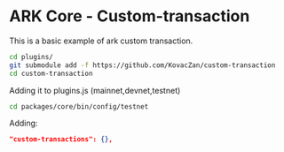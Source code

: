 # ARK Core - Custom-transaction

This is a basic example of ark custom transaction.

```bash
cd plugins/
git submodule add -f https://github.com/KovacZan/custom-transaction
cd custom-transaction
```

Adding it to plugins.js (mainnet,devnet,testnet)

```bash
cd packages/core/bin/config/testnet
```
Adding:

```json
"custom-transactions": {},
```
